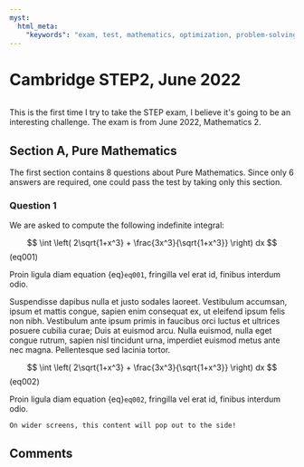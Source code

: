 ```yaml
---
myst:
  html_meta:
    "keywords": "exam, test, mathematics, optimization, problem-solving"
---
```


# Cambridge STEP2, June 2022

```{include} ../cambridge_step_intro.md
```

This is the first time I try to take the STEP exam, I believe it's going to be an interesting challenge. The exam is from June 2022, Mathematics 2.

## Section A, Pure Mathematics
The first section contains 8 questions about Pure Mathematics. Since only 6 answers are required, one could pass the test by taking only this section.

### Question 1
We are asked to compute the following indefinite integral:

$$
\int \left( 2\sqrt{1+x^3} + \frac{3x^3}{\sqrt{1+x^3}} \right) dx
$$ (eq001)

Proin ligula diam equation {eq}`eq001`, fringilla vel erat id, finibus interdum odio.

Suspendisse dapibus nulla et justo sodales laoreet. Vestibulum accumsan, ipsum et mattis congue, sapien enim consequat ex, ut eleifend ipsum felis non nibh. Vestibulum ante ipsum primis in faucibus orci luctus et ultrices posuere cubilia curae; Duis at euismod arcu. Nulla euismod, nulla eget congue rutrum, sapien nisl tincidunt urna, imperdiet euismod metus ante nec magna. Pellentesque sed lacinia tortor.

$$
\int \left( 2\sqrt{1+x^3} + \frac{3x^3}{\sqrt{1+x^3}} \right) dx
$$ (eq002)

Proin ligula diam equation {eq}`eq002`, fringilla vel erat id, finibus interdum odio.

```{margin} Look, some margin content!
On wider screens, this content will pop out to the side!
```

## Comments

```{disqus}
```
